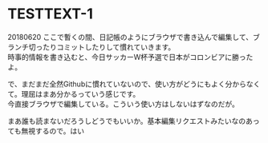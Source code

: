 # TESTTEXT-1

20180620
ここで暫くの間、日記帳のようにブラウザで書き込んで編集して、ブランチ切ったりコミットしたりして慣れていきます。  
時事的情報を書き込むと、今日サッカーW杯予選で日本がコロンビアに勝ったよ。  

で、まだまだ全然Githubに慣れていないので、使い方がどうにもよく分からなくて。理屈はまあ分かるっていう感じです。  
今直接ブラウザで編集している。こういう使い方はしないはずなのだが。  

まあ誰も読まないだろうしどうでもいいか。基本編集リクエストみたいなのあっても無視するので。はい

